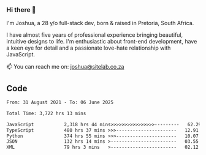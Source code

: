 ### Hi there 👋

I'm Joshua, a 28 y/o full-stack dev, born & raised in Pretoria, South Africa. 

I have almost five years of professional experience bringing beautiful, intuitive designs to life. I'm enthusiastic about front-end development, have a keen eye for detail and a passionate love-hate relationship with JavaScript.

📫 You can reach me on: joshua@sitelab.co.za

## **Code**

<!--START_SECTION:waka-->

```txt
From: 31 August 2021 - To: 06 June 2025

Total Time: 3,722 hrs 13 mins

JavaScript           2,318 hrs 44 mins>>>>>>>>>>>>>>>>---------   62.29 %
TypeScript           480 hrs 37 mins >>>----------------------   12.91 %
Python               374 hrs 55 mins >>>----------------------   10.07 %
JSON                 132 hrs 14 mins >------------------------   03.55 %
XML                  79 hrs 3 mins   >------------------------   02.12 %
```

<!--END_SECTION:waka-->
